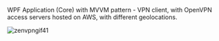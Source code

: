 WPF Application (Core) with MVVM pattern - VPN client, with OpenVPN access servers hosted on AWS, with different geolocations.

![zenvpngif41](https://user-images.githubusercontent.com/91784084/176911096-8f47830c-8fc3-4015-96c8-d93d63571fba.gif)

